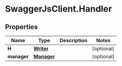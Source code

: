 # SwaggerJsClient.Handler

## Properties
Name | Type | Description | Notes
------------ | ------------- | ------------- | -------------
**H** | [**Writer**](Writer.md) |  | [optional] 
**manager** | [**Manager**](Manager.md) |  | [optional] 


